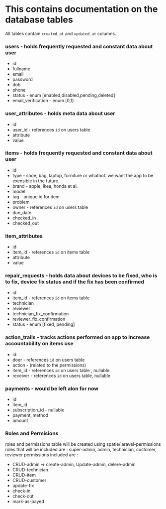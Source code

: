 # This contains documentation on the database tables
All tables contain `created_at` and `updated_at` columns.
### users - holds frequently requested and constant data about user
- id
- fullname
- email
- password
- dob
- phone
- status - enum [enabled,disabled,pending,deleted]
- email_verification - enum [0,1]
### user_attributes - holds meta data about user
- id
- user_id - references `id` on users table
- attribute
- value
### items - holds frequently requested and constant data about user
- id
- type - shoe, bag, laptop, furniture or whatnot. we want the app to be exensible in the future.
- brand - apple, ikea, honda et al.
- model
- tag - unique id for item
- problem
- owner - references `id` on users table
- due_date
- checked_in
- checked_out
### item_attributes
- id
- item_id - references `id` on items table
- attribute
- value
### repair_requests - holds data about devices to be fixed, who is to fix, device fix status and if the fix has been confirmed
- id
- item_id - references `id` on items table
- technician
- reviewer
- technician_fix_confirmation
- reviewer_fix_confirmation
- status - enum [fixed, pending]
### action_trails - tracks actions performed on app to increase accountability on items use
- id
- doer - references `id` on users table
- action - (related to the permissions)
- item_id - references `id` on users table ,  nullable
- receiver - references `id` on users table, nullable
### payments - would be left alon for now
- id
- item_id
- subscription_id - nullable
- payment_method
- amount
### Roles and Permisions
roles and permissions table will be created using spatie/laravel-permissions  
roles that will be included are : super-admin, admin, technician, customer, reviewer
permissions included are :
- CRUD-admin => create-admin, Update-admin, delere-admin
- CRUD-technician
- CRUD-item
- CRUD-customer
- update-fix
- check-in
- check-out
- mark-as-payed

